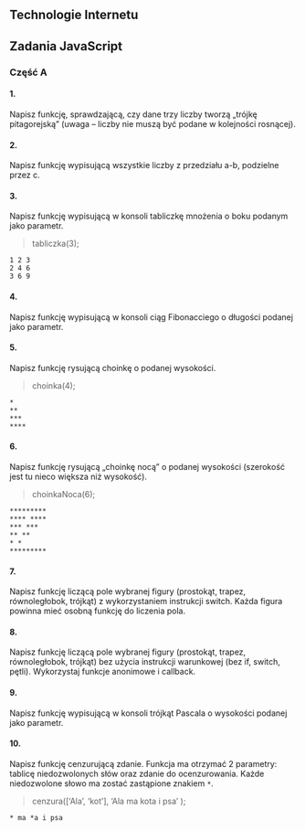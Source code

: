 ## Technologie Internetu

## Zadania JavaScript

### Część A

#### 1.
Napisz funkcję, sprawdzającą, czy dane trzy liczby tworzą „trójkę pitagorejską” (uwaga – liczby nie muszą być podane w kolejności rosnącej).

#### 2.
Napisz funkcję wypisującą wszystkie liczby z przedziału a-b, podzielne przez c.

#### 3.
Napisz funkcję wypisującą w konsoli tabliczkę mnożenia o boku podanym jako parametr.

> tabliczka(3);
```
1 2 3
2 4 6
3 6 9
```

#### 4.
Napisz funkcję wypisującą w konsoli ciąg Fibonacciego o długości podanej jako parametr.

#### 5.
Napisz funkcję rysującą choinkę o podanej wysokości.

> choinka(4);
```
*
**
***
****
```

#### 6.
Napisz funkcję rysującą „choinkę nocą” o podanej wysokości (szerokość jest tu nieco większa niż wysokość).

> choinkaNoca(6);
```
*********
**** ****
*** ***
** **
* *
*********
```

#### 7.
Napisz funkcję liczącą pole wybranej figury (prostokąt, trapez, równoległobok, trójkąt) z wykorzystaniem instrukcji switch. Każda figura powinna mieć osobną funkcję do liczenia pola.

#### 8.
Napisz funkcję liczącą pole wybranej figury (prostokąt, trapez, równoległobok, trójkąt) bez użycia instrukcji warunkowej (bez if, switch, pętli). Wykorzystaj funkcje anonimowe i callback.

#### 9.
Napisz funkcję wypisującą w konsoli trójkąt Pascala o wysokości podanej jako parametr.

#### 10.
Napisz funkcję cenzurującą zdanie. Funkcja ma otrzymać 2 parametry: tablicę niedozwolonych słów oraz zdanie do ocenzurowania. Każde niedozwolone słowo ma zostać zastąpione znakiem `*`.

> cenzura([‘Ala’, ‘kot’], ‘Ala ma kota i psa’ );
```
* ma *a i psa
```

